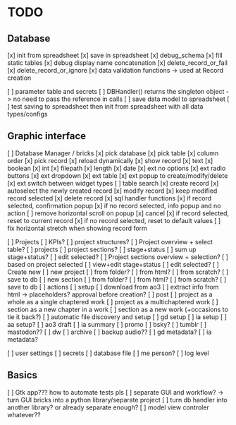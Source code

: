 # TODO

## Database

[x] init from spreadsheet
[x] save in spreadsheet
[x] debug_schema
[x] fill static tables
[x] debug display name concatenation
[x] delete_record_or_fail
[x] delete_record_or_ignore
[x] data validation functions -> used at Record creation

[ ] parameter table and secrets
[ ] DBHandler() returns the singleton object -> no need to pass the reference in calls
[ ] save data model to spreadsheet
[ ] test saving to spreadsheet then init from spreadsheet with all data types/configs


## Graphic interface

[ ] Database Manager / bricks
    [x] pick database
    [x] pick table
        [x] column order
    [x] pick record
    [x] reload dynamically
    [x] show record
        [x] text
        [x] boolean
        [x] int
        [x] filepath
        [x] length
        [x] date
        [x] ext no options
        [x] ext radio buttons
        [x] ext dropdown
        [x] ext table
        [x] ext popup to create/modify/delete
        [x] ext switch between widget types
    [ ] table search
    [x] create record
        [x] autoselect the newly created record
    [x] modify record
        [x] keep modified record selected
    [x] delete record
        [x] sql handler functions
        [x] if record selected, confirmation popup
        [x] if no record selected, info popup and no action
        [ ] remove horizontal scroll on popup
    [x] cancel
        [x] if record selected, reset to current record
        [x] if no record selected, reset to default values
    [ ] fix horizontal stretch when showing record form

[ ] Projects
    [ ] KPIs?
    [ ] project structures?
    [ ] Project overview + select table?
        [ ] projects
        [ ] project sections?
        [ ] stage+status
        [ ] sum up stage+status?
        [ ] edit selected?
    [ ] Project sections overview + selection?
        [ ] based on project selected
        [ ] view+edit stage+status
        [ ] edit selected?
    [ ] Create new
        [ ] new project
            [ ] from folder?
            [ ] from html?
            [ ] from scratch?
            [ ] save to db
        [ ] new section
            [ ] from folder?
            [ ] from html?
            [ ] from scratch?
            [ ] save to db
    [ ] actions
        [ ] setup
            [ ] download from ao3
            [ ] extract info from html -> placeholders? approval before creation?
        [ ] post
            [ ] project as a whole as a single chaptered work
            [ ] project as a multichaptered work
            [ ] section as a new chapter in a work
            [ ] section as a new work (+occasions to tie it back?)
            [ ] automatic file discovery and setup
            [ ] gd setup
            [ ] ia setup
            [ ] aa setup?
            [ ] ao3 draft
            [ ] ia summary
        [ ] promo
            [ ] bsky?
            [ ] tumblr
            [ ] mastodon??
            [ ] dw
        [ ] archive
            [ ] backup audio??
            [ ] gd metadata?
            [ ] ia metadata?

[ ] user settings
    [ ] secrets
    [ ] database file
    [ ] me person?
    [ ] log level

## Basics

[ ] Gtk app??? how to automate tests pls
[ ] separate GUI and workflow? -> turn GUI bricks into a python library/separate project
[ ] turn db handler into another library? or already separate enough?
[ ] model view controler whatever??
